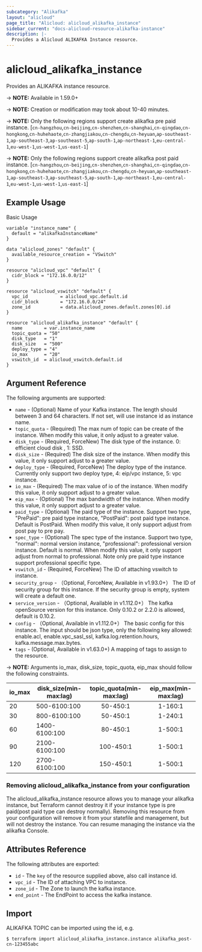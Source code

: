 ```yaml
---
subcategory: "Alikafka"
layout: "alicloud"
page_title: "Alicloud: alicloud_alikafka_instance"
sidebar_current: "docs-alicloud-resource-alikafka-instance"
description: |-
  Provides a Alicloud ALIKAFKA Instance resource.
---
```


# alicloud\_alikafka\_instance

Provides an ALIKAFKA instance resource.

-> **NOTE:** Available in 1.59.0+

-> **NOTE:** Creation or modification may took about 10-40 minutes.

-> **NOTE:** Only the following regions support create alikafka pre paid instance.
[`cn-hangzhou`,`cn-beijing`,`cn-shenzhen`,`cn-shanghai`,`cn-qingdao`,`cn-hongkong`,`cn-huhehaote`,`cn-zhangjiakou`,`cn-chengdu`,`cn-heyuan`,`ap-southeast-1`,`ap-southeast-3`,`ap-southeast-5`,`ap-south-1`,`ap-northeast-1`,`eu-central-1`,`eu-west-1`,`us-west-1`,`us-east-1`]

-> **NOTE:** Only the following regions support create alikafka post paid instance. 
[`cn-hangzhou`,`cn-beijing`,`cn-shenzhen`,`cn-shanghai`,`cn-qingdao`,`cn-hongkong`,`cn-huhehaote`,`cn-zhangjiakou`,`cn-chengdu`,`cn-heyuan`,`ap-southeast-1`,`ap-southeast-3`,`ap-southeast-5`,`ap-south-1`,`ap-northeast-1`,`eu-central-1`,`eu-west-1`,`us-west-1`,`us-east-1`]
## Example Usage

Basic Usage

```
variable "instance_name" {
  default = "alikafkaInstanceName"
}

data "alicloud_zones" "default" {
  available_resource_creation = "VSwitch"
}

resource "alicloud_vpc" "default" {
  cidr_block = "172.16.0.0/12"
}

resource "alicloud_vswitch" "default" {
  vpc_id            = alicloud_vpc.default.id
  cidr_block        = "172.16.0.0/24"
  zone_id           = data.alicloud_zones.default.zones[0].id
}

resource "alicloud_alikafka_instance" "default" {
  name        = var.instance_name
  topic_quota = "50"
  disk_type   = "1"
  disk_size   = "500"
  deploy_type = "4"
  io_max      = "20"
  vswitch_id  = alicloud_vswitch.default.id
}
```

## Argument Reference

The following arguments are supported:

* `name` - (Optional) Name of your Kafka instance. The length should between 3 and 64 characters. If not set, will use instance id as instance name.
* `topic_quota` - (Required) The max num of topic can be create of the instance. When modify this value, it only adjust to a greater value.
* `disk_type` - (Required, ForceNew) The disk type of the instance. 0: efficient cloud disk , 1: SSD.
* `disk_size` - (Required) The disk size of the instance. When modify this value, it only support adjust to a greater value.
* `deploy_type` - (Required, ForceNew) The deploy type of the instance. Currently only support two deploy type, 4: eip/vpc instance, 5: vpc instance.
* `io_max` - (Required) The max value of io of the instance. When modify this value, it only support adjust to a greater value.
* `eip_max` - (Optional) The max bandwidth of the instance. When modify this value, it only support adjust to a greater value.
* `paid_type` - (Optional) The paid type of the instance. Support two type, "PrePaid": pre paid type instance, "PostPaid": post paid type instance. Default is PostPaid. When modify this value, it only support adjust from post pay to pre pay. 
* `spec_type` - (Optional) The spec type of the instance. Support two type, "normal": normal version instance, "professional": professional version instance. Default is normal. When modify this value, it only support adjust from normal to professional. Note only pre paid type instance support professional specific type.
* `vswitch_id` - (Required, ForceNew) The ID of attaching vswitch to instance.
* `security_group` - （Optional, ForceNew, Available in v1.93.0+） The ID of security group for this instance. If the security group is empty, system will create a default one.
* `service_version` - （Optional, Available in v1.112.0+） The kafka openSource version for this instance. Only 0.10.2 or 2.2.0 is allowed, default is 0.10.2.
* `config` - （Optional, Available in v1.112.0+） The basic config for this instance. The input should be json type, only the following key allowed: enable.acl, enable.vpc_sasl_ssl, kafka.log.retention.hours, kafka.message.max.bytes.
* `tags` - (Optional, Available in v1.63.0+) A mapping of tags to assign to the resource.

-> **NOTE:** Arguments io_max, disk_size, topic_quota, eip_max should follow the following constraints.

| io_max | disk_size(min-max:lag) | topic_quota(min-max:lag) | eip_max(min-max:lag) | 
|------|-------------|:----:|:-----:|
|20          |  500-6100:100   |   50-450:1  |    1-160:1  |
|30          |  800-6100:100   |   50-450:1  |    1-240:1  |
|60          |  1400-6100:100  |   80-450:1  |    1-500:1  |
|90          |  2100-6100:100  |   100-450:1 |    1-500:1  |
|120         |  2700-6100:100  |   150-450:1 |    1-500:1  |

### Removing alicloud_alikafka_instance from your configuration
 
The alicloud_alikafka_instance resource allows you to manage your alikafka instance, but Terraform cannot destroy it if your instance type is pre paid(post paid type can destroy normally). Removing this resource from your configuration will remove it from your statefile and management, but will not destroy the instance. You can resume managing the instance via the alikafka Console.
 
## Attributes Reference

The following attributes are exported:

* `id` - The `key` of the resource supplied above, also call instance id.
* `vpc_id` - The ID of attaching VPC to instance.
* `zone_id` - The Zone to launch the kafka instance.
* `end_point` - The EndPoint to access the kafka instance.

## Import

ALIKAFKA TOPIC can be imported using the id, e.g.

```
$ terraform import alicloud_alikafka_instance.instance alikafka_post-cn-123455abc
```
